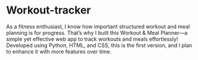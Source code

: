 # Workout-tracker
As a fitness enthusiast, I know how important structured workout and meal planning is for progress. That’s why I built this Workout &amp; Meal Planner—a simple yet effective web app to track workouts and meals effortlessly!  Developed using Python, HTML, and CSS, this is the first version, and I plan to enhance it with more features over time.
